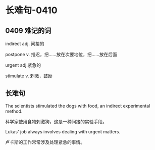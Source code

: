 # 长难句-0410

## 0409 难记的词

indirect
adj. 间接的

postpone
v. 推迟，把……放在次要地位，把……放在后面

urgent
adj.紧急的

stimulate
v. 刺激，鼓励

## 长难句

The scientists stimulated the dogs with food, an indirect experimental method.

科学家使用食物刺激狗，这是一种间接的实验手段。

Lukas' job always involves dealing with urgent matters.

卢卡斯的工作常常涉及处理紧急的事情。

